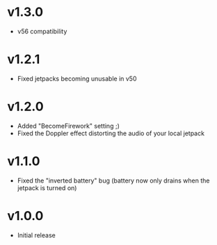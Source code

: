 # v1.3.0
- v56 compatibility
# v1.2.1
- Fixed jetpacks becoming unusable in v50
# v1.2.0
- Added "BecomeFirework" setting ;)
- Fixed the Doppler effect distorting the audio of your local jetpack
# v1.1.0
- Fixed the "inverted battery" bug (battery now only drains when the jetpack is turned on)
# v1.0.0
- Initial release